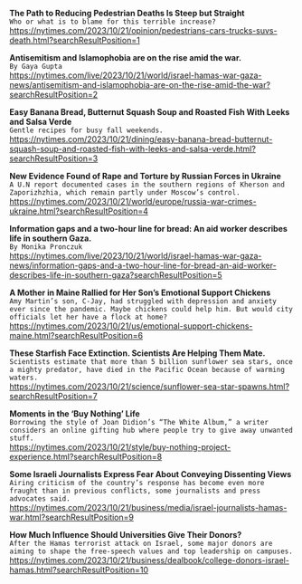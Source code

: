 **The Path to Reducing Pedestrian Deaths Is Steep but Straight**\
`Who or what is to blame for this terrible increase?`\
https://nytimes.com/2023/10/21/opinion/pedestrians-cars-trucks-suvs-death.html?searchResultPosition=1

**Antisemitism and Islamophobia are on the rise amid the war.**\
`By Gaya Gupta`\
https://nytimes.com/live/2023/10/21/world/israel-hamas-war-gaza-news/antisemitism-and-islamophobia-are-on-the-rise-amid-the-war?searchResultPosition=2

**Easy Banana Bread, Butternut Squash Soup and Roasted Fish With Leeks and Salsa Verde**\
`Gentle recipes for busy fall weekends.`\
https://nytimes.com/2023/10/21/dining/easy-banana-bread-butternut-squash-soup-and-roasted-fish-with-leeks-and-salsa-verde.html?searchResultPosition=3

**New Evidence Found of Rape and Torture by Russian Forces in Ukraine**\
`A U.N report documented cases in the southern regions of Kherson and Zaporizhzhia, which remain partly under Moscow’s control.`\
https://nytimes.com/2023/10/21/world/europe/russia-war-crimes-ukraine.html?searchResultPosition=4

**Information gaps and a two-hour line for bread: An aid worker describes life in southern Gaza.**\
`By Monika Pronczuk`\
https://nytimes.com/live/2023/10/21/world/israel-hamas-war-gaza-news/information-gaps-and-a-two-hour-line-for-bread-an-aid-worker-describes-life-in-southern-gaza?searchResultPosition=5

**A Mother in Maine Rallied for Her Son’s Emotional Support Chickens**\
`Amy Martin’s son, C-Jay, had struggled with depression and anxiety ever since the pandemic. Maybe chickens could help him. But would city officials let her have a flock at home?`\
https://nytimes.com/2023/10/21/us/emotional-support-chickens-maine.html?searchResultPosition=6

**These Starfish Face Extinction. Scientists Are Helping Them Mate.**\
`Scientists estimate that more than 5 billion sunflower sea stars, once a mighty predator, have died in the Pacific Ocean because of warming waters.`\
https://nytimes.com/2023/10/21/science/sunflower-sea-star-spawns.html?searchResultPosition=7

**Moments in the ‘Buy Nothing’ Life**\
`Borrowing the style of Joan Didion’s “The White Album,” a writer considers an online gifting hub where people try to give away unwanted stuff.`\
https://nytimes.com/2023/10/21/style/buy-nothing-project-experience.html?searchResultPosition=8

**Some Israeli Journalists Express Fear About Conveying Dissenting Views**\
`Airing criticism of the country’s response has become even more fraught than in previous conflicts, some journalists and press advocates said.`\
https://nytimes.com/2023/10/21/business/media/israel-journalists-hamas-war.html?searchResultPosition=9

**How Much Influence Should Universities Give Their Donors?**\
`After the Hamas terrorist attack on Israel, some major donors are aiming to shape the free-speech values and top leadership on campuses.`\
https://nytimes.com/2023/10/21/business/dealbook/college-donors-israel-hamas.html?searchResultPosition=10

